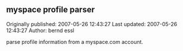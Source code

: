 ## myspace profile parser 
Originally published: 2007-05-26 12:43:27 
Last updated: 2007-05-26 12:43:27 
Author: bernd essl 
 
parse profile information from a myspace.com account.
